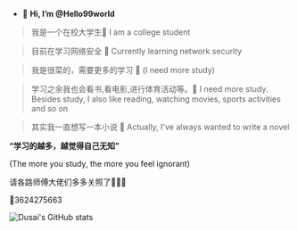 - 👋 **Hi, I’m @Hello99world**
> 我是一个在校大学生🦊
> I am a college student

>目前在学习网络安全 🐼 Currently learning network security

>我是很菜的，需要更多的学习 🐔 (I need more study)

>学习之余我也会看书,看电影,进行体育活动等。📱 I need more study. Besides study, I also like reading, watching movies, sports activities and so on

>其实我一直想写一本小说 🤨 Actually, I've always wanted to write a novel

**“学习的越多，越觉得自己无知”**

(The more you study, the more you feel ignorant)

请各路师傅大佬们多多关照了🐔🐔🐔

🐧3624275663

![Dusai's GitHub stats](https://github-readme-stats.vercel.app/api?username=Hello99world&theme=radical)
